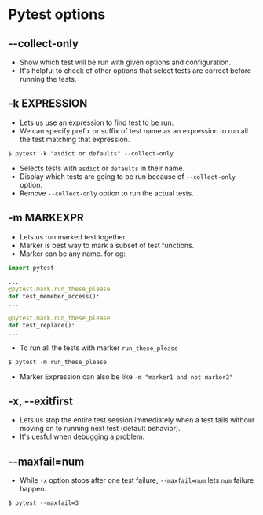 # Pytest options

## --collect-only
- Show which test will be run with given options and configuration.
- It's helpful to check of other options that select tests are correct before running the tests.

## -k EXPRESSION
- Lets us use an expression to find test to be run.
- We can specify prefix or suffix of test name as an expression to run all the test matching that expression.
```shell
$ pytest -k "asdict or defaults" --collect-only
```
  - Selects tests with `asdict` or `defaults` in their name.
  - Display which tests are going to be run because of `--collect-only` option.
  - Remove `--collect-only` option to run the actual tests.

## -m MARKEXPR
- Lets us run marked test together.
- Marker is best way to mark a subset of test functions.
- Marker can be any  name. for eg:
```python
import pytest

...
@pytest.mark.run_these_please
def test_memeber_access():
...

@pytest.mark.run_these_please
def test_replace():
...
```
- To run all the tests with marker `run_these_please`
```shell
$ pytest -m run_these_please
```
- Marker Expression can also be like `-m "marker1 and not marker2"`

## -x, --exitfirst
- Lets us stop the entire test session immediately when a test fails withour moving on to running next test (default behavior).
- It's uesful when debugging a problem.

## --maxfail=num
- While `-x` option stops after one test failure, `--maxfail=num` lets `num` failure happen.
```shell
$ pytest --maxfail=3
```
